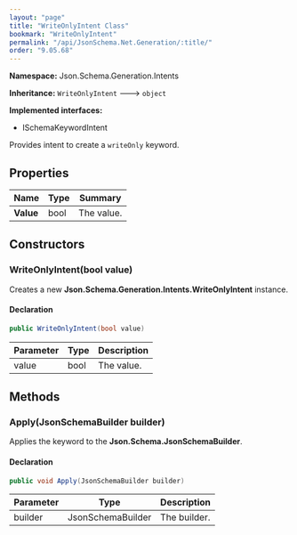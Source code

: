 ```yaml
---
layout: "page"
title: "WriteOnlyIntent Class"
bookmark: "WriteOnlyIntent"
permalink: "/api/JsonSchema.Net.Generation/:title/"
order: "9.05.68"
---
```

**Namespace:** Json.Schema.Generation.Intents

**Inheritance:**
`WriteOnlyIntent`
 🡒 
`object`

**Implemented interfaces:**

- ISchemaKeywordIntent

Provides intent to create a `writeOnly` keyword.

## Properties

| Name | Type | Summary |
|---|---|---|
| **Value** | bool | The value. |
## Constructors

### WriteOnlyIntent(bool value)

Creates a new **Json.Schema.Generation.Intents.WriteOnlyIntent** instance.

#### Declaration

```c#
public WriteOnlyIntent(bool value)
```
| Parameter | Type | Description |
|---|---|---|
| value | bool | The value. |

## Methods

### Apply(JsonSchemaBuilder builder)

Applies the keyword to the **Json.Schema.JsonSchemaBuilder**.

#### Declaration

```c#
public void Apply(JsonSchemaBuilder builder)
```
| Parameter | Type | Description |
|---|---|---|
| builder | JsonSchemaBuilder | The builder. |

